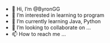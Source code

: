 - 👋 Hi, I’m @ByronGG
- 👀 I’m interested in learning to program
- 🌱 I’m currently learning Java, Python
- 💞️ I’m looking to collaborate on ...
- 📫 How to reach me ...

<!---
ByronGG/ByronGG is a ✨ special ✨ repository because its `README.md` (this file) appears on your GitHub profile.
You can click the Preview link to take a look at your changes.
--->
